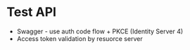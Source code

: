 # Test API
- Swagger - use auth code flow + PKCE (Identity Server 4)
- Access token validation by resuorce server
